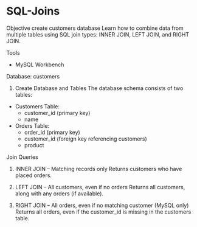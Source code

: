 # SQL-Joins

Objective
create customers database 
Learn how to combine data from multiple tables using SQL join types: INNER JOIN, LEFT JOIN, and RIGHT JOIN.

Tools
- MySQL Workbench

Database: customers
1. Create Database and Tables
The database schema consists of two tables:

- Customers Table:
    - customer_id (primary key)
    - name
- Orders Table:
    - order_id (primary key)
    - customer_id (foreign key referencing customers)
    - product

Join Queries
1. INNER JOIN – Matching records only
Returns customers who have placed orders.

2. LEFT JOIN – All customers, even if no orders
Returns all customers, along with any orders (if available).

3. RIGHT JOIN – All orders, even if no matching customer (MySQL only)
Returns all orders, even if the customer_id is missing in the customers table.
